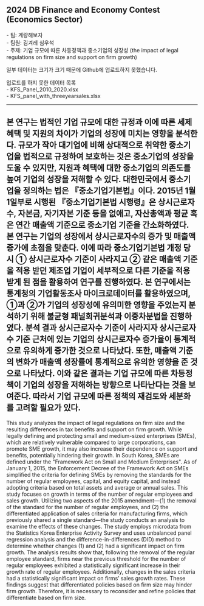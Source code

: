 ## 2024 DB Finance and Economy Contest (Economics Sector)<br>
<p>
- 팀: 계량해보자<br>
- 팀원: 김겨레 심우석 <br>
- 주제: 기업 규모에 따른 차등정책과 중소기업의 성장성 (the impact of legal regulations on firm size and support on firm growth)  
  
<p>일부 데이터는 크기가 크기 때문에 Github에 업로드하지 못했습니다.</p>

<p>업로드를 하지 못한 데이터 목록<br>
  - KFS_Panel_2010_2020.xlsx<br>
  - KFS_panel_with_threeyearsales.xlsx</p>

---------
본 연구는 법적인 기업 규모에 대한 규정과 이에 따른 세제 혜택 및 지원의 차이가 기업의 성장에 미치는 영향을 분석한다. 규모가 작아 대기업에 비해 상대적으로 취약한 중소기업을 법적으로 규정하여 보호하는 것은 중소기업의 성장을 도울 수 있지만, 지원과 혜택에 대한 중소기업의 의존도를 높여 기업의 성장을 저해할 수 있다. 대한민국에서 중소기업을 정의하는 법은 『중소기업기본법』이다. 2015년 1월 1일부로 시행된 『중소기업기본법 시행령』은 상시근로자수, 자본금, 자기자본 기준 등을 없애고, 자산총액과 평균 혹은 연간 매출액 기준으로 중소기업 기준을 간소화하였다. 본 연구는 기업의 성장에서 상시근로자수의 증가 및 매출액 증가에 초점을 맞춘다. 이에 따라 중소기업기본법 개정 당시 ① 상시근로자수 기준이 사라지고 ② 같은 매출액 기준을 적용 받던 제조업 기업이 세부적으로 다른 기준을 적용 받게 된 점을 활용하여 연구를 진행하였다. 본 연구에서는 통계청의 기업활동조사 마이크로데이터를 활용하였으며, ①과 ②가 기업의 성장성에 유의미한 영향을 주었는지 분석하기 위해 불균형 패널회귀분석과 이중차분법을 진행하였다. 분석 결과 상시근로자수 기준이 사라지자 상시근로자수 기준 근처에 있는 기업의 상시근로자수 증가율이 통계적으로 유의하게 증가한 것으로 나타났다. 또한, 매출액 기준의 변화가 매출액 성장률에 통계적으로 유의한 영향을 준 것으로 나타났다. 이와 같은 결과는 기업 규모에 따른 차등정책이 기업의 성장을 저해하는 방향으로 나타난다는 것을 보여준다. 따라서 기업 규모에 따른 정책의 재검토와 세분화를 고려할 필요가 있다. 
---------
This study analyzes the impact of legal regulations on firm size and the resulting differences in tax benefits and support on firm growth. While legally defining and protecting small and medium-sized enterprises (SMEs), which are relatively vulnerable compared to large corporations, can promote SME growth, it may also increase their dependence on support and benefits, potentially hindering their growth. In South Korea, SMEs are defined under the "Framework Act on Small and Medium Enterprises". As of January 1, 2015, the Enforcement Decree of the Framework Act on SMEs simplified the criteria for defining SMEs by removing the standards for the number of regular employees, capital, and equity capital, and instead adopting criteria based on total assets and average or annual sales. This study focuses on growth in terms of the number of regular employees and sales growth. Utilizing two aspects of the 2015 amendment—(1) the removal of the standard for the number of regular employees, and (2) the differentiated application of sales criteria for manufacturing firms, which previously shared a single standard—the study conducts an analysis to examine the effects of these changes. The study employs microdata from the Statistics Korea Enterprise Activity Survey and uses unbalanced panel regression analysis and the difference-in-differences (DID) method to determine whether changes (1) and (2) had a significant impact on firm growth. The analysis results show that, following the removal of the regular employee standard, firms near the previous threshold for the number of regular employees exhibited a statistically significant increase in their growth rate of regular employees. Additionally, changes in the sales criteria had a statistically significant impact on firms’ sales growth rates. These findings suggest that differentiated policies based on firm size may hinder firm growth. Therefore, it is necessary to reconsider and refine policies that differentiate based on firm size.

